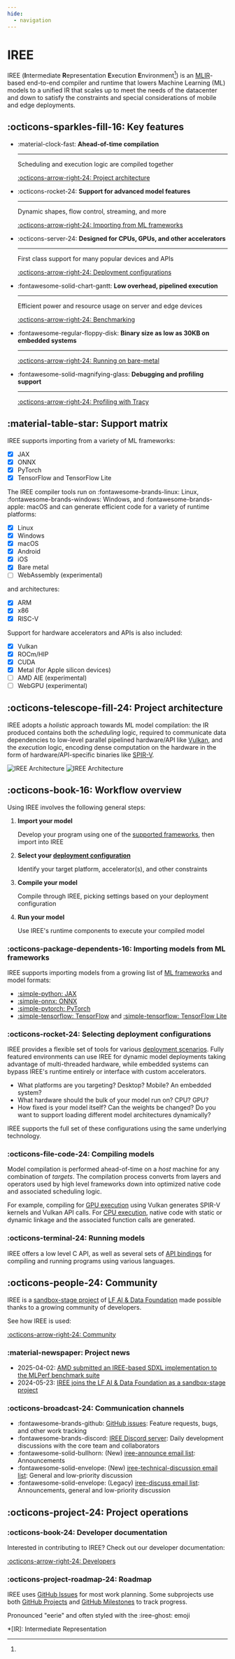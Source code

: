 ```yaml
---
hide:
  - navigation
---
```


# IREE

IREE (**I**ntermediate **R**epresentation **E**xecution **E**nvironment[^1]) is
an [MLIR](https://mlir.llvm.org/)-based end-to-end compiler and runtime that
lowers Machine Learning (ML) models to a unified IR that scales up to meet the
needs of the datacenter and down to satisfy the constraints and special
considerations of mobile and edge deployments.

## :octicons-sparkles-fill-16: Key features

<div class="grid cards" markdown>

- :material-clock-fast: **Ahead-of-time compilation**

    ---

    Scheduling and execution logic are compiled together

    [:octicons-arrow-right-24: Project architecture](#project-architecture)

- :octicons-rocket-24: **Support for advanced model features**

    ---

    Dynamic shapes, flow control, streaming, and more

    [:octicons-arrow-right-24: Importing from ML frameworks](#importing-models-from-ml-frameworks)

- :octicons-server-24: **Designed for CPUs, GPUs, and other accelerators**

    ---

    First class support for many popular devices and APIs

    [:octicons-arrow-right-24: Deployment configurations](#selecting-deployment-configurations)

- :fontawesome-solid-chart-gantt: **Low overhead, pipelined execution**

    ---

    Efficient power and resource usage on server and edge devices

    [:octicons-arrow-right-24: Benchmarking](./developers/performance/benchmarking.md)

- :fontawesome-regular-floppy-disk: **Binary size as low as 30KB on embedded systems**

    ---

    [:octicons-arrow-right-24: Running on bare-metal](./guides/deployment-configurations/bare-metal.md)

- :fontawesome-solid-magnifying-glass: **Debugging and profiling support**

    ---

    [:octicons-arrow-right-24: Profiling with Tracy](./developers/performance/profiling-with-tracy.md)

</div>

## :material-table-star: Support matrix

IREE supports importing from a variety of ML frameworks:

- [x] JAX
- [x] ONNX
- [x] PyTorch
- [x] TensorFlow and TensorFlow Lite

The IREE compiler tools run on :fontawesome-brands-linux: Linux,
:fontawesome-brands-windows: Windows, and :fontawesome-brands-apple: macOS
and can generate efficient code for a variety of runtime platforms:

- [x] Linux
- [x] Windows
- [x] macOS
- [x] Android
- [x] iOS
- [x] Bare metal
- [ ] WebAssembly (experimental)

and architectures:

- [x] ARM
- [x] x86
- [x] RISC-V

Support for hardware accelerators and APIs is also included:

- [x] Vulkan
- [x] ROCm/HIP
- [x] CUDA
- [x] Metal (for Apple silicon devices)
- [ ] AMD AIE (experimental)
- [ ] WebGPU (experimental)

## :octicons-telescope-fill-24: Project architecture

IREE adopts a _holistic_ approach towards ML model compilation: the IR produced
contains both the _scheduling_ logic, required to communicate data dependencies
to low-level parallel pipelined hardware/API like
[Vulkan](https://www.khronos.org/vulkan/), and the _execution_ logic, encoding
dense computation on the hardware in the form of hardware/API-specific binaries
like [SPIR-V](https://www.khronos.org/spir/).

![IREE Architecture](./assets/images/iree_architecture_dark.svg#gh-dark-mode-only)
![IREE Architecture](./assets/images/iree_architecture.svg#gh-light-mode-only)

## :octicons-book-16: Workflow overview

Using IREE involves the following general steps:

1. **Import your model**

    Develop your program using one of the
    [supported frameworks](./guides/ml-frameworks/index.md), then import into
    IREE

2. **Select your [deployment configuration](./guides/deployment-configurations/index.md)**

    Identify your target platform, accelerator(s), and other constraints

3. **Compile your model**

    Compile through IREE, picking settings based on your deployment
    configuration

4. **Run your model**

    Use IREE's runtime components to execute your compiled model

### :octicons-package-dependents-16: Importing models from ML frameworks

IREE supports importing models from a growing list of
[ML frameworks](./guides/ml-frameworks/index.md) and model formats:

* [:simple-python: JAX](./guides/ml-frameworks/jax.md)
* [:simple-onnx: ONNX](./guides/ml-frameworks/onnx.md)
* [:simple-pytorch: PyTorch](./guides/ml-frameworks/pytorch.md)
* [:simple-tensorflow: TensorFlow](./guides/ml-frameworks/tensorflow.md) and
  [:simple-tensorflow: TensorFlow Lite](./guides/ml-frameworks/tflite.md)

### :octicons-rocket-24: Selecting deployment configurations

IREE provides a flexible set of tools for various
[deployment scenarios](./guides/deployment-configurations/index.md). Fully
featured environments can use IREE for dynamic model deployments taking
advantage of multi-threaded hardware, while embedded systems can bypass IREE's
runtime entirely or interface with custom accelerators.

* What platforms are you targeting? Desktop? Mobile? An embedded system?
* What hardware should the bulk of your model run on? CPU? GPU?
* How fixed is your model itself? Can the weights be changed? Do you want
  to support loading different model architectures dynamically?

IREE supports the full set of these configurations using the same underlying
technology.

### :octicons-file-code-24: Compiling models

Model compilation is performed ahead-of-time on a _host_ machine for any
combination of _targets_. The compilation process converts from layers and
operators used by high level frameworks down into optimized native code and
associated scheduling logic.

For example, compiling for
[GPU execution](./guides/deployment-configurations/gpu-vulkan.md) using Vulkan generates
SPIR-V kernels and Vulkan API calls. For
[CPU execution](./guides/deployment-configurations/cpu.md), native code with
static or dynamic linkage and the associated function calls are generated.

### :octicons-terminal-24: Running models

IREE offers a low level C API, as well as several sets of
[API bindings](./reference/bindings/index.md) for compiling and running programs
using various languages.

## :octicons-people-24: Community

IREE is a [sandbox-stage project](https://lfaidata.foundation/projects/iree/)
of [LF AI & Data Foundation](https://lfaidata.foundation/) made possible thanks
to a growing community of developers.

See how IREE is used:

[:octicons-arrow-right-24: Community](./community/index.md)

### :material-newspaper: Project news

* 2025-04-02:
[AMD submitted an IREE-based SDXL implementation to the MLPerf benchmark suite](https://rocm.blogs.amd.com/artificial-intelligence/mi325x-accelerates-mlperf-inference/README.html#stable-diffusion-xl-sdxl-text-to-image-mlperf-inference-benchmark)
* 2024-05-23:
[IREE joins the LF AI & Data Foundation as a sandbox-stage project](https://lfaidata.foundation/blog/2024/05/23/announcing-iree-a-new-initiative-for-machine-learning-deployment/)

### :octicons-broadcast-24: Communication channels

* :fontawesome-brands-github:
  [GitHub issues](https://github.com/iree-org/iree/issues): Feature requests,
  bugs, and other work tracking
* :fontawesome-brands-discord:
  [IREE Discord server](https://discord.gg/wEWh6Z9nMU): Daily development
  discussions with the core team and collaborators
* :fontawesome-solid-bullhorn: (New) [iree-announce email list](https://lists.lfaidata.foundation/g/iree-announce):
  Announcements
* :fontawesome-solid-envelope: (New) [iree-technical-discussion email list](https://lists.lfaidata.foundation/g/iree-technical-discussion):
  General and low-priority discussion
* :fontawesome-solid-envelope: (Legacy) [iree-discuss email list](https://groups.google.com/forum/#!forum/iree-discuss):
  Announcements, general and low-priority discussion

## :octicons-project-24: Project operations

### :octicons-book-24: Developer documentation

Interested in contributing to IREE? Check out our developer documentation:

[:octicons-arrow-right-24: Developers](./developers/index.md)

### :octicons-project-roadmap-24: Roadmap

IREE uses
[GitHub Issues](https://github.com/iree-org/iree/issues) for most work
planning. Some subprojects use both
[GitHub Projects](https://github.com/iree-org/iree/projects) and
[GitHub Milestones](https://github.com/iree-org/iree/milestones) to track
progress.

[^1]:
  Pronounced "eerie" and often styled with the :iree-ghost: emoji

*[IR]: Intermediate Representation
